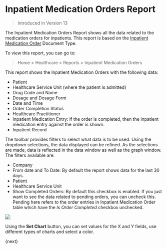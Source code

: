 <!-- add-breadcrumbs -->

# Inpatient Medication Orders Report

> Introduced in Version 13

The Inpatient Medication Orders Report shows all the data related to the medication orders for inpatients. This report is based on the [Inpatient Medication Order](/docs/user/manual/en/healthcare/inpatient_medication_order) Document Type.

To view this report, you can go to:

> Home > Healthcare > Reports > Inpatient Medication Orders

This report shows the Inpatient Medication Orders with the following data:

- Patient
- Healthcare Service Unit (where the patient is admitted)
- Drug Code and Name
- Dosage and Dosage Form
- Date and Time
- Order Completion Status
- Healthcare Practitioner
- Inpatient Medication Entry: If the order is completed, then the inpatient medication entry against the order is shown.
- Inpatient Record

The toolbar provides filters to select what data is to be used. Using the dropdown selections, the data displayed can be refined. As the selections are made, data is reflected in the data window as well as the graph window. The filters available are:

- Company
- From date and To Date: By default the report shows data for the last 30 days.
- Patient
- Healthcare Service Unit
- Show Completed Orders: By default this checkbox is enabled. If you just want to see the data related to pending orders, you can uncheck this. Pending here refers to the order entries in Inpatient Medication Order table which have the _Is Order Completed_ checkbox unchecked.

<img class="screenshot" src="/docs/v12/assets/img/healthcare/inpatient-medication-orders.gif">

Using the **Set Chart** button, you can set values for the X and Y fields, use different types of charts and select a color.

{next}
